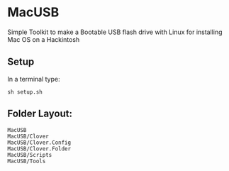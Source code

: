 # MacUSB
Simple Toolkit to make a Bootable USB flash drive with Linux for installing Mac OS on a Hackintosh

## Setup
In a terminal type:
```
sh setup.sh
```

## Folder Layout:
```
MacUSB
MacUSB/Clover
MacUSB/Clover.Config
MacUSB/Clover.Folder
MacUSB/Scripts
MacUSB/Tools
```
